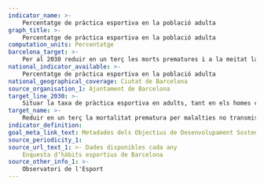 ```yaml
---
indicator_name: >-
    Percentatge de pràctica esportiva en la població adulta
graph_title: >-
    Percentatge de pràctica esportiva en la població adulta
computation_units: Percentatge
barcelona_target: >-
    Per al 2030 reduir en un terç les morts prematures i a la meitat la prevalença del patiment psicològic, així com incidir més en promoció de la salut
national_indicator_available: >-
    Percentatge de pràctica esportiva en la població adulta
national_geographical_coverage: Ciutat de Barcelona
source_organisation_1: Ajuntament de Barcelona
target_line_2030: >-
    Situar la taxa de pràctica esportiva en adults, tant en els homes com en les dones, per sobre del 80%
target_name: >-
    Reduir en un terç la mortalitat prematura per malalties no transmissibles, mitjançant la prevenció i el tractament, i promoure la salut mental i el benestar
indicator_definition:
goal_meta_link_text: Metadades dels Objectius de Desenvolupament Sostenible de les Nacions Unides (pdf 894kB)
source_periodicity_1: 
source_url_text_1: >- Dades disponibles cada any
    Enquesta d’hàbits esportius de Barcelona
source_other_info_1: >-
    Observatori de l'Esport
---
```

